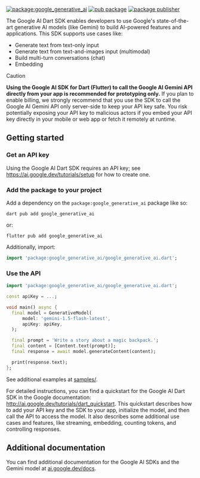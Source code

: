 [![package:google_generative_ai](https://github.com/google/generative-ai-dart/actions/workflows/google_generative_ai.yml/badge.svg)](https://github.com/google/generative-ai-dart/actions/workflows/google_generative_ai.yml)
[![pub package](https://img.shields.io/pub/v/google_generative_ai.svg)](https://pub.dev/packages/google_generative_ai)
[![package publisher](https://img.shields.io/pub/publisher/google_generative_ai.svg)](https://pub.dev/packages/google_generative_ai/publisher)

The Google AI Dart SDK enables developers to use Google's state-of-the-art
generative AI models (like Gemini) to build AI-powered features and
applications. This SDK supports use cases like:

-   Generate text from text-only input
-   Generate text from text-and-images input (multimodal)
-   Build multi-turn conversations (chat)
-   Embedding

> [!CAUTION]
> **Using the Google AI SDK for Dart (Flutter) to call the Google AI Gemini API
> directly from your app is recommended for prototyping only.** If you plan to
> enable billing, we strongly recommend that you use the SDK to call the Google
> AI Gemini API only server-side to keep your API key safe. You risk potentially
> exposing your API key to malicious actors if you embed your API key directly
> in your mobile or web app or fetch it remotely at runtime.

## Getting started

### Get an API key

Using the Google AI Dart SDK requires an API key; see
https://ai.google.dev/tutorials/setup for how to create one.

### Add the package to your project

Add a dependency on the `package:google_generative_ai` package like so:

```shell
dart pub add google_generative_ai
```

or:

```shell
flutter pub add google_generative_ai
```

Additionally, import:

```dart
import 'package:google_generative_ai/google_generative_ai.dart';
```

### Use the API

```dart
import 'package:google_generative_ai/google_generative_ai.dart';

const apiKey = ...;

void main() async {
  final model = GenerativeModel(
      model: 'gemini-1.5-flash-latest',
      apiKey: apiKey,
  );

  final prompt = 'Write a story about a magic backpack.';
  final content = [Content.text(prompt)];
  final response = await model.generateContent(content);

  print(response.text);
};
```

See additional examples at
[samples/](https://github.com/google/generative-ai-dart/tree/main/samples).

For detailed instructions, you can find a quickstart for the Google AI Dart SDK
in the Google documentation: http://ai.google.dev/tutorials/dart_quickstart.
This quickstart describes how to add your API key and the SDK to your app,
initialize the model, and then call the API to access the model. It also
describes some additional use cases and features, like streaming, embedding,
counting tokens, and controlling responses.

## Additional documentation

You can find additional documentation for the Google AI SDKs and the Gemini
model at [ai.google.dev/docs](https://ai.google.dev/docs).
